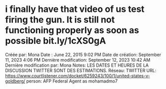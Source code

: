 # i finally have that video of us test firing  the gun. lt is still not functioning properly as soon as possible bit.ly/1cXS0gA

Créée par: Mona
Date : June 22, 2015 9:02 PM
Date de création: September 11, 2023 4:06 PM
Dernière modification: September 12, 2023 10:42 AM
Dernière modification par: Mona
Notes: LES DATES ET HEURES DE LA DISCUSSION TWITTER SONT DES ESTIMATIONS.
Réseau: TWITTER
URL: https://www.courtlistener.com/docket/6259243/100/1/united-states-v-goldberg/
person: AFP Federal Agent as mohamadmo7